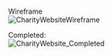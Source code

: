 Wireframe <br/>
![CharityWebsiteWireframe](https://user-images.githubusercontent.com/91759734/164336464-deca531e-80e2-4f15-b299-6f796efd791d.PNG)

Completed: <br/>
![CharityWebsite_Completed](https://user-images.githubusercontent.com/91759734/164336485-b5c1102c-c266-4924-b3d5-298e41c8e767.PNG)
